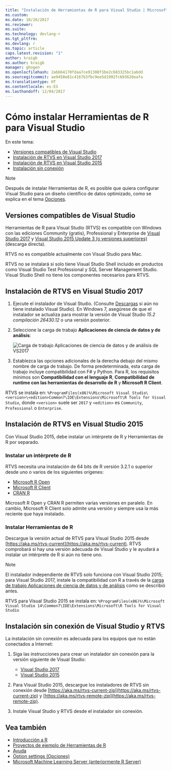 ```yaml
---
title: "Instalación de Herramientas de R para Visual Studio | Microsoft Docs"
ms.custom: 
ms.date: 10/20/2017
ms.reviewer: 
ms.suite: 
ms.technology: devlang-r
ms.tgt_pltfrm: 
ms.devlang: r
ms.topic: article
caps.latest.revision: "1"
author: kraigb
ms.author: kraigb
manager: ghogen
ms.openlocfilehash: 2abb64170fdaa7ce91308f1be2c683325bc1abdd
ms.sourcegitcommit: ae9450e81c4167b3fbc9ee5d1992fc693628eafa
ms.translationtype: HT
ms.contentlocale: es-ES
ms.lasthandoff: 12/04/2017
---
```

# <a name="how-to-install-r-tools-for-visual-studio"></a>Cómo instalar Herramientas de R para Visual Studio

En este tema:

- [Versiones compatibles de Visual Studio](#supported-versions-of-visual-studio)
- [Instalación de RTVS en Visual Studio 2017](#installing-rtvs-in-visual-studio-2017)
- [Instalación de RTVS en Visual Studio 2015](#installing-rtvs-in-visual-studio-2015)
- [Instalación sin conexión](#offline-installation-of-visual-studio-and-rtvs)

> [!Note]
> Después de instalar Herramientas de R, es posible que quiera configurar Visual Studio para un diseño científico de datos optimizado, como se explica en el tema [Opciones](options.md).

## <a name="supported-versions-of-visual-studio"></a>Versiones compatibles de Visual Studio

Herramientas de R para Visual Studio (RTVS) es compatible con Windows con las ediciones Community (gratis), Professional y Enterprise de [Visual Studio 2017](https://www.visualstudio.com/downloads/) y [Visual Studio 2015 Update 3 (o versiones superiores)](http://go.microsoft.com/fwlink/?LinkId=691129) (descarga directa).

RTVS no es compatible actualmente con Visual Studio para Mac.

RTVS no se instalará si solo tiene Visual Studio Shell incluido en productos como Visual Studio Test Professional y SQL Server Management Studio. Visual Studio Shell no tiene los componentes necesarios para RTVS.

## <a name="installing-rtvs-in-visual-studio-2017"></a>Instalación de RTVS en Visual Studio 2017

1. Ejecute el instalador de Visual Studio. (Consulte [Descargas](https://www.visualstudio.com/downloads/) si aún no tiene instalado Visual Studio). En Windows 7, asegúrese de que el instalador se actualiza para mostrar la versión de Visual Studio *15.2 compilación 26430.12* o una versión posterior.

1. Seleccione la carga de trabajo **Aplicaciones de ciencia de datos y de análisis**:

    ![Carga de trabajo Aplicaciones de ciencia de datos y de análisis de VS2017](media/installation-data-science-workload.png)

1. Establezca las opciones adicionales de la derecha debajo del mismo nombre de carga de trabajo. De forma predeterminada, esta carga de trabajo incluye compatibilidad con F# y Python. Para R, los requisitos mínimos son **Compatibilidad con el lenguaje R**, **Compatibilidad de runtime con las herramientas de desarrollo de R** y **Microsoft R Client**.

RTVS se instala en: `%ProgramFiles(x86)%\Microsoft Visual Studio\<version>\<edition>Common7\IDE\Extensions\Microsoft\R Tools for Visual Studio`, donde `<version>` suele ser `2017` y `<edition>` es `Community`, `Professional` o `Enterprise`.

## <a name="installing-rtvs-in-visual-studio-2015"></a>Instalación de RTVS en Visual Studio 2015

Con Visual Studio 2015, debe instalar un intérprete de R y Herramientas de R por separado.

### <a name="install-an-r-interpreter"></a>Instalar un intérprete de R

RTVS necesita una instalación de 64 bits de R versión 3.2.1 o superior desde uno o varios de los siguientes orígenes:

- [Microsoft R Open](https://mran.microsoft.com/download/)
- [Microsoft R Client](/machine-learning-server/r-client/what-is-microsoft-r-client)
- [CRAN R](https://cran.r-project.org/bin/windows/base/)

Microsoft R Open y CRAN R permiten varias versiones en paralelo. En cambio, Microsoft R Client solo admite una versión y siempre usa la más reciente que haya instalado.

### <a name="install-the-r-tools"></a>Instalar Herramientas de R

Descargue la versión actual de RTVS para Visual Studio 2015 desde [https://aka.ms/rtvs-current](https://aka.ms/rtvs-current). RTVS comprobará si hay una versión adecuada de Visual Studio y le ayudará a instalar un intérprete de R si aún no tiene uno.

> [!Note]
> El instalador independiente de RTVS solo funciona con Visual Studio 2015; para Visual Studio 2017, instale la compatibilidad con R a través de la [carga de trabajo Aplicaciones de ciencia de datos y de análisis](#installing-rtvs-in-visual-studio-2017) como se describió antes.

RTVS para Visual Studio 2015 se instala en: `%ProgramFiles(x86)%\Microsoft Visual Studio 14\Common7\IDE\Extensions\Microsoft\R Tools for Visual Studio`

## <a name="offline-installation-of-visual-studio-and-rtvs"></a>Instalación sin conexión de Visual Studio y RTVS

La instalación sin conexión es adecuada para los equipos que no están conectados a Internet:

1. Siga las instrucciones para crear un instalador sin conexión para la versión siguiente de Visual Studio: 

    - [Visual Studio 2017](../install/create-an-offline-installation-of-visual-studio.md)
    - [Visual Studio 2015](https://msdn.microsoft.com/library/mt706497.aspx)

1. Para Visual Studio 2015, descargue los instaladores de RTVS sin conexión desde [https://aka.ms/rtvs-current-zip](https://aka.ms/rtvs-current-zip) y [https://aka.ms/rtvs-remote-zip](https://aka.ms/rtvs-remote-zip). 

1. Instale Visual Studio y RTVS desde el instalador sin conexión.

## <a name="see-also"></a>Vea también

- [Introducción a R](getting-started-with-r.md)
- [Proyectos de ejemplo de Herramientas de R](getting-started-samples.md)
- [Ayuda](getting-started-help.md)
- [Option settings (Opciones)](options.md)
- [Microsoft Machine Learning Server (anteriormente R Server)](/machine-learning-server/)